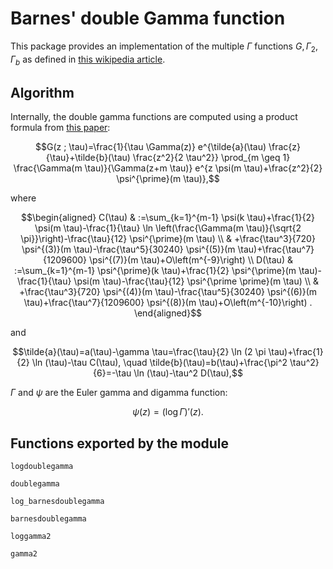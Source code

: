 # Barnes' double Gamma function

This package provides an implementation of the multiple $\Gamma$ functions $G, \Gamma_2, \Gamma_b$ as defined in
[this wikipedia article](https://en.wikipedia.org/wiki/Multiple_gamma_function).

## Algorithm

Internally, the double gamma functions are computed using a product formula from [this paper](https://arxiv.org/abs/2208.13876v1):

$$G(z ; \tau)=\frac{1}{\tau \Gamma(z)} e^{\tilde{a}(\tau) \frac{z}{\tau}+\tilde{b}(\tau) \frac{z^2}{2 \tau^2}} \prod_{m \geq 1} \frac{\Gamma(m \tau)}{\Gamma(z+m \tau)} e^{z \psi(m \tau)+\frac{z^2}{2} \psi^{\prime}(m \tau)},$$

where

$$\begin{aligned}
C(\tau) & :=\sum_{k=1}^{m-1} \psi(k \tau)+\frac{1}{2} \psi(m \tau)-\frac{1}{\tau} \ln \left(\frac{\Gamma(m \tau)}{\sqrt{2 \pi}}\right)-\frac{\tau}{12} \psi^{\prime}(m \tau) \\
& +\frac{\tau^3}{720} \psi^{(3)}(m \tau)-\frac{\tau^5}{30240} \psi^{(5)}(m \tau)+\frac{\tau^7}{1209600} \psi^{(7)}(m \tau)+O\left(m^{-9}\right) \\
D(\tau) & :=\sum_{k=1}^{m-1} \psi^{\prime}(k \tau)+\frac{1}{2} \psi^{\prime}(m \tau)-\frac{1}{\tau} \psi(m \tau)-\frac{\tau}{12} \psi^{\prime \prime}(m \tau) \\
& +\frac{\tau^3}{720} \psi^{(4)}(m \tau)-\frac{\tau^5}{30240} \psi^{(6)}(m \tau)+\frac{\tau^7}{1209600} \psi^{(8)}(m \tau)+O\left(m^{-10}\right) .
\end{aligned}$$

and

$$\tilde{a}(\tau)=a(\tau)-\gamma \tau=\frac{\tau}{2} \ln (2 \pi \tau)+\frac{1}{2} \ln (\tau)-\tau C(\tau), \quad \tilde{b}(\tau)=b(\tau)+\frac{\pi^2 \tau^2}{6}=-\tau \ln (\tau)-\tau^2 D(\tau),$$

$\Gamma$ and $\psi$ are the Euler gamma and digamma function:

$$\psi(z) = (\log \Gamma)'(z).$$

## Functions exported by the module

```@docs
logdoublegamma
```

```@docs
doublegamma
```

```@docs
log_barnesdoublegamma
```

```@docs
barnesdoublegamma
```

```@docs
loggamma2
```

```@docs
gamma2
```
